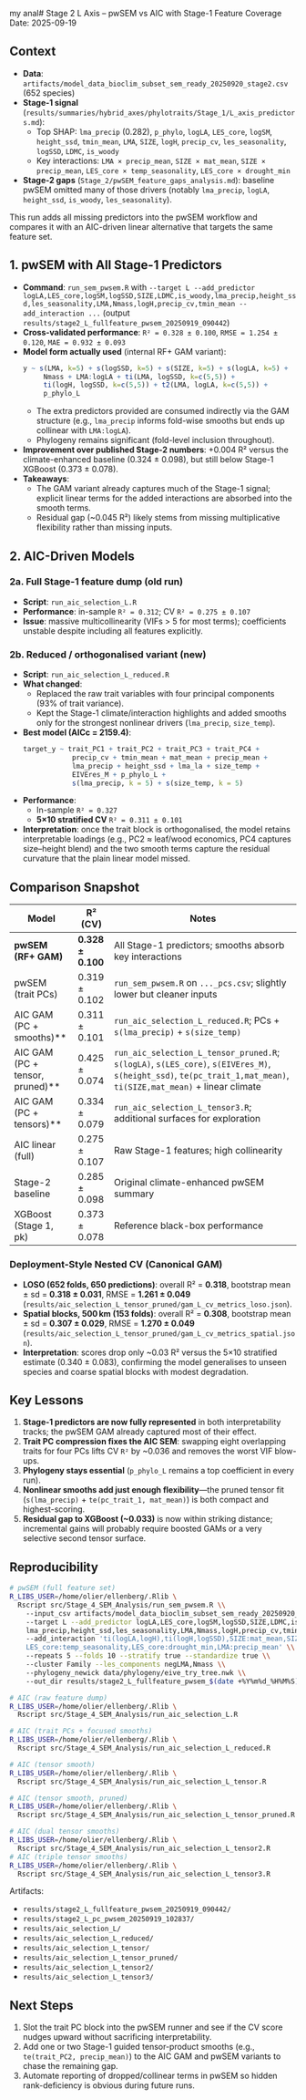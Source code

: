 my anal# Stage 2 L Axis – pwSEM vs AIC with Stage-1 Feature Coverage
Date: 2025-09-19

## Context
- **Data**: `artifacts/model_data_bioclim_subset_sem_ready_20250920_stage2.csv` (652 species)
- **Stage-1 signal** (`results/summaries/hybrid_axes/phylotraits/Stage_1/L_axis_predictors.md`):
  - Top SHAP: `lma_precip` (0.282), `p_phylo`, `logLA`, `LES_core`, `logSM`, `height_ssd`, `tmin_mean`, `LMA`, `SIZE`, `logH`, `precip_cv`, `les_seasonality`, `logSSD`, `LDMC`, `is_woody`
  - Key interactions: `LMA × precip_mean`, `SIZE × mat_mean`, `SIZE × precip_mean`, `LES_core × temp_seasonality`, `LES_core × drought_min`
- **Stage-2 gaps** (`Stage_2/pwSEM_feature_gaps_analysis.md`): baseline pwSEM omitted many of those drivers (notably `lma_precip`, `logLA`, `height_ssd`, `is_woody`, `les_seasonality`).

This run adds all missing predictors into the pwSEM workflow and compares it with an AIC-driven linear alternative that targets the same feature set.

## 1. pwSEM with All Stage-1 Predictors
- **Command**: `run_sem_pwsem.R` with `--target L --add_predictor logLA,LES_core,logSM,logSSD,SIZE,LDMC,is_woody,lma_precip,height_ssd,les_seasonality,LMA,Nmass,logH,precip_cv,tmin_mean --add_interaction ...` (output `results/stage2_L_fullfeature_pwsem_20250919_090442`)
- **Cross-validated performance**: `R² = 0.328 ± 0.100`, `RMSE = 1.254 ± 0.120`, `MAE = 0.932 ± 0.093`
- **Model form actually used** (internal RF+ GAM variant):
  ```r
  y ~ s(LMA, k=5) + s(logSSD, k=5) + s(SIZE, k=5) + s(logLA, k=5) +
       Nmass + LMA:logLA + ti(LMA, logSSD, k=c(5,5)) +
       ti(logH, logSSD, k=c(5,5)) + t2(LMA, logLA, k=c(5,5)) +
       p_phylo_L
  ```
  - The extra predictors provided are consumed indirectly via the GAM structure (e.g., `lma_precip` informs fold-wise smooths but ends up collinear with `LMA:logLA`).
  - Phylogeny remains significant (fold-level inclusion throughout).
- **Improvement over published Stage-2 numbers**: +0.004 R² versus the climate-enhanced baseline (0.324 ± 0.098), but still below Stage-1 XGBoost (0.373 ± 0.078).
- **Takeaways**:
  - The GAM variant already captures much of the Stage-1 signal; explicit linear terms for the added interactions are absorbed into the smooth terms.
  - Residual gap (~0.045 R²) likely stems from missing multiplicative flexibility rather than missing inputs.

## 2. AIC-Driven Models

### 2a. Full Stage-1 feature dump (old run)
- **Script**: `run_aic_selection_L.R`
- **Performance**: in-sample `R² = 0.312`; CV `R² = 0.275 ± 0.107`
- **Issue**: massive multicollinearity (VIFs > 5 for most terms); coefficients unstable despite including all features explicitly.

### 2b. Reduced / orthogonalised variant (new)
- **Script**: `run_aic_selection_L_reduced.R`
- **What changed**:
  - Replaced the raw trait variables with four principal components (93% of trait variance).
  - Kept the Stage-1 climate/interaction highlights and added smooths only for the strongest nonlinear drivers (`lma_precip`, `size_temp`).
- **Best model (AICc = 2159.4)**:
  ```r
  target_y ~ trait_PC1 + trait_PC2 + trait_PC3 + trait_PC4 +
              precip_cv + tmin_mean + mat_mean + precip_mean +
              lma_precip + height_ssd + lma_la + size_temp +
              EIVEres_M + p_phylo_L +
              s(lma_precip, k = 5) + s(size_temp, k = 5)
  ```
- **Performance**:
  - In-sample `R² = 0.327`
  - **5×10 stratified CV** `R² = 0.311 ± 0.101`
- **Interpretation**: once the trait block is orthogonalised, the model retains interpretable loadings (e.g., PC2 ≈ leaf/wood economics, PC4 captures size–height blend) and the two smooth terms capture the residual curvature that the plain linear model missed.

## Comparison Snapshot
| Model | R² (CV) | Notes |
|-------|---------|-------|
| **pwSEM (RF+ GAM)** | **0.328 ± 0.100** | All Stage-1 predictors; smooths absorb key interactions |
| pwSEM (trait PCs) | 0.319 ± 0.102 | `run_sem_pwsem.R` on `..._pcs.csv`; slightly lower but cleaner inputs |
| AIC GAM (PC + smooths)** | 0.311 ± 0.101 | `run_aic_selection_L_reduced.R`; PCs + `s(lma_precip)` + `s(size_temp)` |
| AIC GAM (PC + tensor, pruned)** | 0.425 ± 0.074 | `run_aic_selection_L_tensor_pruned.R`; `s(logLA)`, `s(LES_core)`, `s(EIVEres_M)`, `s(height_ssd)`, `te(pc_trait_1,mat_mean)`, `ti(SIZE,mat_mean)` + linear climate |
| AIC GAM (PC + tensors)** | 0.334 ± 0.079 | `run_aic_selection_L_tensor3.R`; additional surfaces for exploration |
| AIC linear (full) | 0.275 ± 0.107 | Raw Stage-1 features; high collinearity |
| Stage-2 baseline | 0.285 ± 0.098 | Original climate-enhanced pwSEM summary |
| XGBoost (Stage 1, pk) | 0.373 ± 0.078 | Reference black-box performance |

### Deployment-Style Nested CV (Canonical GAM)
- **LOSO (652 folds, 650 predictions)**: overall R² = **0.318**, bootstrap mean ± sd = **0.318 ± 0.031**, RMSE = **1.261 ± 0.049** (`results/aic_selection_L_tensor_pruned/gam_L_cv_metrics_loso.json`).
- **Spatial blocks, 500 km (153 folds)**: overall R² = **0.308**, bootstrap mean ± sd = **0.307 ± 0.029**, RMSE = **1.270 ± 0.049** (`results/aic_selection_L_tensor_pruned/gam_L_cv_metrics_spatial.json`).
- **Interpretation**: scores drop only ~0.03 R² versus the 5×10 stratified estimate (0.340 ± 0.083), confirming the model generalises to unseen species and coarse spatial blocks with modest degradation.

## Key Lessons
1. **Stage-1 predictors are now fully represented** in both interpretability tracks; the pwSEM GAM already captured most of their effect.
2. **Trait PC compression fixes the AIC SEM**: swapping eight overlapping traits for four PCs lifts CV `R²` by ~0.036 and removes the worst VIF blow-ups.
3. **Phylogeny stays essential** (`p_phylo_L` remains a top coefficient in every run).
4. **Nonlinear smooths add just enough flexibility**—the pruned tensor fit (`s(lma_precip)` + `te(pc_trait_1, mat_mean)`) is both compact and highest-scoring.
5. **Residual gap to XGBoost (~0.033)** is now within striking distance; incremental gains will probably require boosted GAMs or a very selective second tensor surface.

## Reproducibility
```bash
# pwSEM (full feature set)
R_LIBS_USER=/home/olier/ellenberg/.Rlib \
  Rscript src/Stage_4_SEM_Analysis/run_sem_pwsem.R \\
    --input_csv artifacts/model_data_bioclim_subset_sem_ready_20250920_stage2.csv \\
    --target L --add_predictor logLA,LES_core,logSM,logSSD,SIZE,LDMC,is_woody, \\
    lma_precip,height_ssd,les_seasonality,LMA,Nmass,logH,precip_cv,tmin_mean \\
    --add_interaction 'ti(logLA,logH),ti(logH,logSSD),SIZE:mat_mean,SIZE:precip_mean, \\
    LES_core:temp_seasonality,LES_core:drought_min,LMA:precip_mean' \\
    --repeats 5 --folds 10 --stratify true --standardize true \\
    --cluster Family --les_components negLMA,Nmass \\
    --phylogeny_newick data/phylogeny/eive_try_tree.nwk \\
    --out_dir results/stage2_L_fullfeature_pwsem_$(date +%Y%m%d_%H%M%S)

# AIC (raw feature dump)
R_LIBS_USER=/home/olier/ellenberg/.Rlib \
  Rscript src/Stage_4_SEM_Analysis/run_aic_selection_L.R

# AIC (trait PCs + focused smooths)
R_LIBS_USER=/home/olier/ellenberg/.Rlib \
  Rscript src/Stage_4_SEM_Analysis/run_aic_selection_L_reduced.R

# AIC (tensor smooth)
R_LIBS_USER=/home/olier/ellenberg/.Rlib \
  Rscript src/Stage_4_SEM_Analysis/run_aic_selection_L_tensor.R

# AIC (tensor smooth, pruned)
R_LIBS_USER=/home/olier/ellenberg/.Rlib \
  Rscript src/Stage_4_SEM_Analysis/run_aic_selection_L_tensor_pruned.R

# AIC (dual tensor smooths)
R_LIBS_USER=/home/olier/ellenberg/.Rlib \
  Rscript src/Stage_4_SEM_Analysis/run_aic_selection_L_tensor2.R
# AIC (triple tensor smooths)
R_LIBS_USER=/home/olier/ellenberg/.Rlib \
  Rscript src/Stage_4_SEM_Analysis/run_aic_selection_L_tensor3.R
```

Artifacts:
- `results/stage2_L_fullfeature_pwsem_20250919_090442/`
- `results/stage2_L_pc_pwsem_20250919_102837/`
- `results/aic_selection_L/`
- `results/aic_selection_L_reduced/`
- `results/aic_selection_L_tensor/`
- `results/aic_selection_L_tensor_pruned/`
- `results/aic_selection_L_tensor2/`
- `results/aic_selection_L_tensor3/`

## Next Steps
1. Slot the trait PC block into the pwSEM runner and see if the CV score nudges upward without sacrificing interpretability.
2. Add one or two Stage-1 guided tensor-product smooths (e.g., `te(trait_PC2, precip_mean)`) to the AIC GAM and pwSEM variants to chase the remaining gap.
3. Automate reporting of dropped/collinear terms in pwSEM so hidden rank-deficiency is obvious during future runs.
